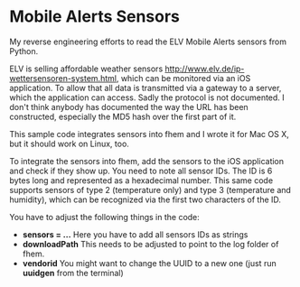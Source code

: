 # Mobile Alerts Sensors

My reverse engineering efforts to read the ELV Mobile Alerts sensors from Python.

ELV is selling affordable weather sensors <http://www.elv.de/ip-wettersensoren-system.html>, which can be monitored via an iOS application. To allow that all data is transmitted via a gateway to a server, which the application can access. Sadly the protocol is not documented. I don't think anybody has documented the way the URL has been constructed, especially the MD5 hash over the first part of it.

This sample code integrates sensors into fhem and I wrote it for Mac OS X, but it should work on Linux, too.

To integrate the sensors into fhem, add the sensors to the iOS application and check if they show up. You need to note all sensor IDs. The ID is 6 bytes long and represented as a hexadecimal number. This same code supports sensors of type 2 (temperature only) and type 3 (temperature and humidity), which can be recognized via the first two characters of the ID.

You have to adjust the following things in the code:

* **sensors = ...** Here you have to add all sensors IDs as strings
* **downloadPath** This needs to be adjusted to point to the log folder of fhem.
* **vendorid** You might want to change the UUID to a new one (just run **uuidgen** from the terminal)


